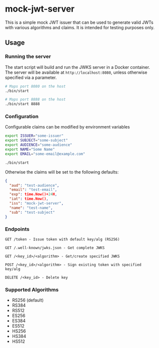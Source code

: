 # mock-jwt-server

This is a simple mock JWT issuer that can be used to generate valid JWTs with various algorithms and claims. 
It is intended for testing purposes only.

## Usage

### Running the server
The start script will build and run the JWKS server in a Docker container. 
The server will be available at `http://localhost:8080`, unless otherwise specified via a parameter.
```bash
# Maps port 8080 on the host
./bin/start

# Maps port 8888 on the host
./bin/start 8888
```

### Configuration
Configurable claims can be modified by environment variables
```bash
export ISSUER="some-issuer"
export SUBJECT="some-subject"
export AUDIENCE="some-audience"
export NAME="Some Name"
export EMAIL="some-email@example.com"

./bin/start
```

Otherwise the claims will be set to the following defaults:
```json
{
  "aud": "test-audience",
  "email": "test-email",
  "exp": time.Now()+24H,
  "iat": time.Now(),
  "iss": "mock-jwt-server",
  "name": "test-name",
  "sub": "test-subject"
}
```

### Endpoints

```
GET /token - Issue token with default key/alg (RS256)

GET /.well-known/jwks.json - Get complete JWKS

GET /<key_id>/<algorithm> - Get/create specified JWKS

POST /<key_id>/<algorithm> - Sign existing token with specified key/alg

DELETE /<key_id> - Delete key
```

### Supported Algorithms
  - RS256 (default)
  - RS384
  - RS512
  - ES256
  - ES384
  - ES512
  - HS256
  - HS384
  - HS512
